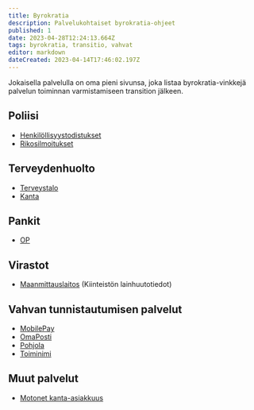 ```yaml
---
title: Byrokratia
description: Palvelukohtaiset byrokratia-ohjeet
published: 1
date: 2023-04-28T12:24:13.664Z
tags: byrokratia, transitio, vahvat
editor: markdown
dateCreated: 2023-04-14T17:46:02.197Z
---
```


Jokaisella palvelulla on oma pieni sivunsa, joka listaa byrokratia-vinkkejä palvelun toiminnan varmistamiseen transition jälkeen.

## Poliisi
- [Henkilöllisyystodistukset](/byrokratia/poliisi/henkkarit)
- [Rikosilmoitukset](/byrokratia/poliisi/rikosilmoitukset)


## Terveydenhuolto
- [Terveystalo](/byrokratia/terveydenhuolto/terveystalo)
- [Kanta](/byrokratia/terveydenhuolto/kanta)

## Pankit
- [OP](/byrokratia/pankit/op)

## Virastot
- [Maanmittauslaitos](/byrokratia/virastot/maanmittauslaitos) (Kiinteistön lainhuutotiedot)

## Vahvan tunnistautumisen palvelut
- [MobilePay](/byrokratia/vahvat/mobilepay)
- [OmaPosti](/byrokratia/vahvat/omaposti)
- [Pohjola](/byrokratia/vahvat/pohjola)
- [Toiminimi](/byrokratia/vahvat/toiminimi)

## Muut palvelut
- [Motonet kanta-asiakkuus](/byrokratia/muut/motonet)